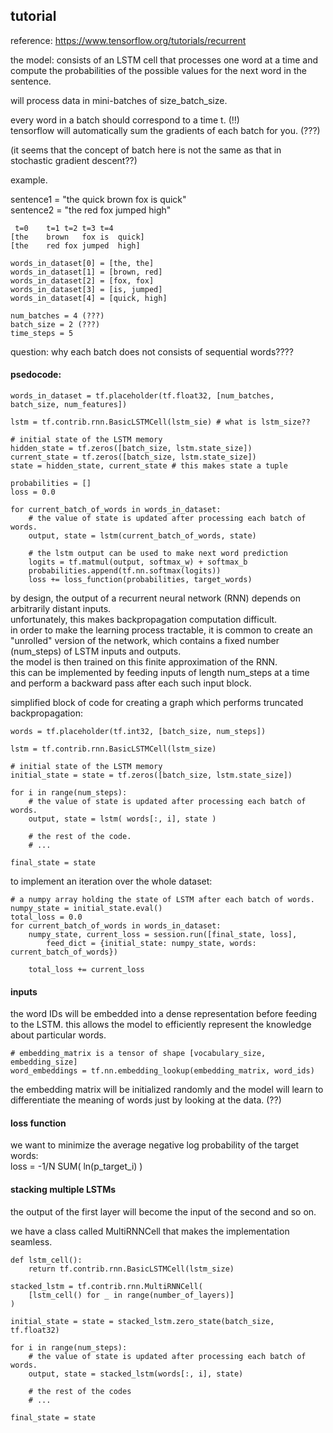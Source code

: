 tutorial
--------------------------

reference: https://www.tensorflow.org/tutorials/recurrent

the model: 
	consists of an LSTM cell that processes one word at a time 
	and compute the probabilities of the possible values for the next word in the sentence.

will process data in mini-batches of size_batch_size.

every word in a batch should correspond to a time t. (!!)  
tensorflow will automatically sum the gradients of each batch for you. (???)

(it seems that the concept of batch here is not the same as that in stochastic gradient descent??)


example.

sentence1 = "the quick brown fox is quick"  
sentence2 = "the red fox jumped high"

```
 t=0	t=1	t=2	t=3	t=4  
[the	brown	fox	is 	quick]  
[the 	red	fox	jumped	high]  

words_in_dataset[0] = [the, the]  
words_in_dataset[1] = [brown, red]  
words_in_dataset[2] = [fox, fox]  
words_in_dataset[3] = [is, jumped]  
words_in_dataset[4] = [quick, high]  

num_batches = 4 (???)  
batch_size = 2 (???)  
time_steps = 5
```

question: why each batch does not consists of sequential words????


#### psedocode:

```
words_in_dataset = tf.placeholder(tf.float32, [num_batches, batch_size, num_features])

lstm = tf.contrib.rnn.BasicLSTMCell(lstm_sie) # what is lstm_size??

# initial state of the LSTM memory
hidden_state = tf.zeros([batch_size, lstm.state_size])
current_state = tf.zeros([batch_size, lstm.state_size])
state = hidden_state, current_state # this makes state a tuple

probabilities = []
loss = 0.0

for current_batch_of_words in words_in_dataset:
	# the value of state is updated after processing each batch of words.
	output, state = lstm(current_batch_of_words, state)

	# the lstm output can be used to make next word prediction
	logits = tf.matmul(output, softmax_w) + softmax_b
	probabilities.append(tf.nn.softmax(logits))
	loss += loss_function(probabilities, target_words)
```

by design, the output of a recurrent neural network (RNN) depends on arbitrarily distant inputs.  
unfortunately, this makes backpropagation computation difficult.  
in order to make the learning process tractable, 
it is common to create an "unrolled" version of the network,
which contains a fixed number (num_steps) of LSTM inputs and outputs.  
the model is then trained on this finite approximation of the RNN.  
this can be implemented by feeding inputs of length num_steps at a time
and perform a backward pass after each such input block.

simplified block of code for creating a graph which performs truncated backpropagation:  
```
words = tf.placeholder(tf.int32, [batch_size, num_steps])

lstm = tf.contrib.rnn.BasicLSTMCell(lstm_size)

# initial state of the LSTM memory
initial_state = state = tf.zeros([batch_size, lstm.state_size])

for i in range(num_steps):
	# the value of state is updated after processing each batch of words.
	output, state = lstm( words[:, i], state )

	# the rest of the code.
	# ...

final_state = state

```

to implement an iteration over the whole dataset:  
```
# a numpy array holding the state of LSTM after each batch of words.
numpy_state = initial_state.eval()
total_loss = 0.0
for current_batch_of_words in words_in_dataset:
	numpy_state, current_loss = session.run([final_state, loss],
		feed_dict = {initial_state: numpy_state, words: current_batch_of_words})

	total_loss += current_loss
```

#### inputs

the word IDs will be embedded into a dense representation before feeding to the LSTM. 
this allows the model to efficiently represent the knowledge about particular words.  
```
# embedding_matrix is a tensor of shape [vocabulary_size, embedding_size]
word_embeddings = tf.nn.embedding_lookup(embedding_matrix, word_ids)
```
the embedding matrix will be initialized randomly 
and the model will learn to differentiate the meaning of words just by looking at the data. (??)

#### loss function

we want to minimize the average negative log probability of the target words:  
loss = -1/N SUM( ln(p_target_i) )

#### stacking multiple LSTMs

the output of the first layer will become the input of the second and so on.

we have a class called MultiRNNCell that makes the implementation seamless.

```
def lstm_cell():
	return tf.contrib.rnn.BasicLSTMCell(lstm_size)

stacked_lstm = tf.contrib.rnn.MultiRNNCell(
	[lstm_cell() for _ in range(number_of_layers)]
)

initial_state = state = stacked_lstm.zero_state(batch_size, tf.float32)

for i in range(num_steps):
	# the value of state is updated after processing each batch of words.
	output, state = stacked_lstm(words[:, i], state)

	# the rest of the codes
	# ...

final_state = state
```
